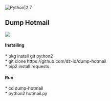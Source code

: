 ![Python|2.7](https://img.shields.io/badge/Python-2.7-blue.svg)

<div>
  <h2>Dump Hotmail</h2>
  <img src="https://github.com/dz-id/dump-hotmail/blob/master/hotmail.jpg"/>
</div>

<div>
  <h4>Installing</h4>
  * pkg install git python2<br>
  * git clone https://github.com/dz-id/dump-hotmail<br>
  * pip2 install requests<br>
  <h4>Run</h4>
  * cd dump-hotmail<br>
  * python2 hotmail.py
</div>
